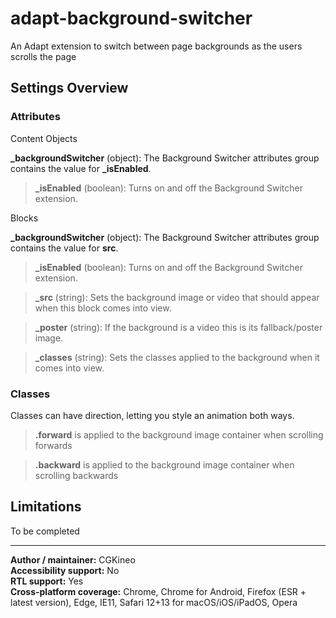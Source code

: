 # adapt-background-switcher

An Adapt extension to switch between page backgrounds as the users scrolls the page

## Settings Overview

### Attributes

Content Objects

**\_backgroundSwitcher** (object): The Background Switcher attributes group contains the value for **\_isEnabled**.

>**\_isEnabled** (boolean): Turns on and off the Background Switcher extension.

Blocks

**\_backgroundSwitcher** (object): The Background Switcher attributes group contains the value for **src**.

>**\_isEnabled** (boolean): Turns on and off the Background Switcher extension.

>**\_src** (string): Sets the background image or video that should appear when this block comes into view.

>**\_poster** (string): If the background is a video this is its fallback/poster image.

>**\_classes** (string): Sets the classes applied to the background when it comes into view.


### Classes

Classes can have direction, letting you style an animation both ways.

>**.forward** is applied to the background image container when scrolling forwards

>**.backward** is applied to the background image container when scrolling backwards

## Limitations

To be completed

----------------------------
**Author / maintainer:** CGKineo<br />
**Accessibility support:** No<br />
**RTL support:** Yes<br />
**Cross-platform coverage:** Chrome, Chrome for Android, Firefox (ESR + latest version), Edge, IE11, Safari 12+13 for macOS/iOS/iPadOS, Opera 
